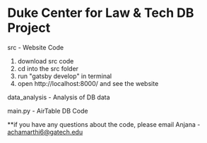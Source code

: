 # Duke Center for Law &amp; Tech DB Project

src - Website Code
  1. download src code
  2. cd into the src folder
  3. run "gatsby develop" in terminal
  4. open http://localhost:8000/ and see the website

data_analysis - Analysis of DB data

main.py - AirTable DB Code

**if you have any questions about the code, please email Anjana - achamarthi6@gatech.edu
